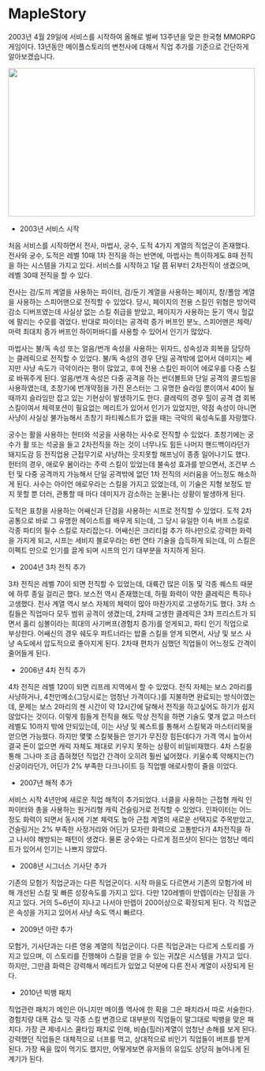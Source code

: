 # MapleStory

2003년 4월 29일에 서비스를 시작하여 올해로 벌써 13주년을 맞은 한국형 MMORPG 게임이다. 13년동안 메이플스토리의 변천사에 대해서 직업 추가를 기준으로 간단하게 알아보겠습니다.

<img src="https://i.ytimg.com/vi/4jrTXOnFlss/maxresdefault.jpg" height="300" width="500"/>

- 2003년 서비스 시작

처음 서비스를 시작하면서 전사, 마법사, 궁수, 도적 4가지 계열의 직업군이 존재했다. 전사와 궁수, 도적은 레벨 10때 1차 전직을 하는 반면에, 마법사는 특이하게도 8때 전직을 하는 시스템을 가지고 있다. 서비스를 시작하고 1달 쯤 뒤부터 2차전직이 생겼으며, 레벨 30때 전직을 할 수 있다.

전사는 검/도끼 계열을 사용하는 파이터, 검/둔기 계열을 사용하는 페이지, 창/폴암 계열을 사용하는 스피어맨으로 전직할 수 있었다. 당시, 페이지의 전용 스킬인 위협은 방어력 감소 디버프였는데 사실상 없는 스킬 취급을 받았고, 페이지가 사용하는 둔기 역시 헐값에 팔리는 수모를 겪었다. 반대로 파이터는 공격력 증가 버프인 분노, 스피어맨은 체력/마력 최대치 증가 버프인 하이퍼바디를 사용할 수 있어서 인기가 많았다.

마법사는 불/독 속성 또는 얼음/번개 속성을 사용하는 위자드, 성속성과 회복을 담당하는 클레릭으로 전직할 수 있었다. 불/독 속성의 경우 단일 공격밖에 없어서 데미지는 쎄지만 사냥 속도가 극악이라는 평이 많았고, 후에 전용 스킬인 파이어 에로우를 다중 스킬로 바꿔주게 된다. 얼음/번개 속성은 다중 공격을 하는 썬더볼트와 단일 공격의 콜드빔을 사용하였는데, 초창기에 번개약점을 가진 몬스터는 그 유명한 슬라임 뿐이여서 40이 될 때까지 슬라임만 잡고 있는 기현상이 발생하기도 한다. 클레릭의 경우 힐이 공격 겸 회복 스킬이여서 체력포션이 필요없는 메리트가 있어서 인기가 있었지만, 약점 속성이 아니면 사냥이 사실상 불가능해서 초창기 파티퀘스트가 없을 때는 극악의 육성속도를 자랑했다.

궁수는 활을 사용하는 헌터와 석궁을 사용하는 사수로 전직할 수 있었다. 초창기에는 궁수가 활 또는 석궁을 들고 2차전직을 하는 것이 너무나도 힘든 나머지 핸드백이라던가 돼지도감 등 전직업용 근접무기로 사냥하는 웃지못할 해프닝이 종종 일어나기도 했다. 헌터의 경우, 애로우 봄이라는 주력 스킬이 있었는데 불속성 효과를 받으면서, 조건부 스턴 및 다중 공격까지 가능해서 단일 공격밖에 없던 1차 전직의 서러움을 어느정도 해소하게 된다. 사수는 아이언 애로우라는 스킬을 가지고 있었는데, 이 기술은 지형 보정도 받지 못할 뿐 더러, 관통할 때 마다 데미지가 감소하는 눈물나는 상황이 발생하게 된다.

도적은 표창을 사용하는 어쌔신과 단검을 사용하는 시프로 전직할 수 있었다. 도적 2차 공통으로 바로 그 유명한 헤이스트를 배우게 되는데, 그 당시 유일한 이속 버프 스킬로 각종 파티의 필수 스킬로 자리잡는다. 어쌔신은 크리티컬 추가 하나만으로 강력한 화력을 가지게 되고, 시프는 세비지 블로우라는 6번 연타 기술을 습득하게 되는데, 이 스킬은 이펙트 만으로 인기를 끌게 되며 시프의 인기 대부분을 차지하게 된다.

- 2004년 3차 전직 추가

3차 전직은 레벨 70이 되면 전직할 수 있었는데, 대륙간 많은 이동 및 각종 퀘스트 때문에 하루 종일 걸리곤 했다. 보스전 역시 존재했는데, 하필 화력이 약한 클레릭은 특히나 고생했다. 전사 계열 역시 보스 자체의 체력이 많아 마찬가지로 고생하기도 했다. 3차 스킬들은 직업마다 모두 범위 공격이 생겼는데, 2차때 고생한 클레릭은 3차 프리스트가 되면서 홀리 심볼이라는 희대의 사기버프(경험치 증가)를 얻게되고, 파티 인기 직업으로 부상한다. 어쌔신의 경우 쉐도우 파트너라는 밥줄 스킬을 얻게 되면서, 사냥 및 보스 사냥 속도에서 압도적으로 좋아지게 된다. 2차때 편차가 심했던 직업들이 어느정도 간격이 줄어들게 된다.

- 2006년 4차 전직 추가
 
4차 전직은 레벨 120이 되면 리프레 지역에서 할 수 있었다. 전직 자체는 보스 2마리를 사냥하거나, 4천만메소(그당시로는 엄청난 가격이다.)를 지불하면 완료되는 방식이였는데, 문제는 보스 2마리의 젠 시간이 약 12시간에 달해서 전직을 하고싶어도 하기가 쉽지 않았다는 것이다. 이렇게 힘들게 전직을 해도 막상 전직을 하면 기술도 몇개 없고 마스터 레벨도 10까지 밖에 안되있는데, 이는 사냥 및 퀘스트를 통해서 스킬북과 마스터리북을 얻으면 가능했다. 하지만 몇몇 스킬북들은 얻기가 무진장 힘든데다가 가격 역시 높아서 결국 돈이 없으면 캐릭 자체도 제대로 키우지 못하는 상황이 비일비재했다. 4차 스킬을 통해 그나마 조금 좁혀졌던 직업간 간격이 오히려 훨씬 넓어졌다. 키울수록 약해지는(?) 신궁이라던가, 어딘가 2% 부족한 다크나이트 등 직업별 애로사항이 줄을 이었다.

- 2007년 해적 추가 

서비스 시작 4년만에 새로운 직업 해적이 추가되었다. 너클을 사용하는 근접형 캐릭 인파이터와 총을 사용하는 원거리형 캐릭 건슬링거로 전직할 수 있었다. 인파이터는 어느정도 화력이 되면서 동시에 기본 체력도 높아 근접 계열의 새로운 선택지로 주목받았고, 건슬링거는 2% 부족한 사정거리와 어딘가 모자란 화력으로 고통받다가 4차전직을 하고 나서야 해방되는 패턴이 생겼다. 물론 궁수와는 다르게 점프샷이 된다는 엄청난 메리트가 있어서 인기는 나쁘지 않았다.

- 2008년 시그너스 기사단 추가

기존의 모험가 직업군과는 다른 직업군이다. 시작 마을도 다르면서 기존의 모험가에 비해 개선된 스킬 및 빠른 성장속도를 가지고 있다. 다만 120레벨이 만렙이라는 단점을 가지고 있다. 거의 5~6년이 지나고 나서야 만렙이 200이상으로 확장되게 된다. 각 직업군은 속성을 가지고 있어서 사냥 속도 역시 빠르다.

- 2009년 아란 추가

모험가, 기사단과는 다른 영웅 계열의 직업군이다. 다른 직업군과는 다르게 스토리를 가지고 있으며, 이 스토리를 진행해야 스킬을 얻을 수 있는 귀찮은 시스템을 가지고 있다. 하지만, 그만큼 화력은 강력해서 메리트가 있었고 덕분에 다른 전사 계열이 사장되게 된다.

- 2010년 빅뱅 패치

직업관련 패치가 메인은 아니지만 메이플 역사에 한 획을 그은 패치라서 따로 서술한다. 경험치량 대폭 감소 및 각종 스킬 변경으로 대부분의 직업들이 말그대로 빅뱅을 맞은 패치다. 가장 큰 제네시스 쿨타임 패치로 인해, 비숍(힐러)계열이 엄청난 손해를 보게 된다. 강력했던 직업들은 대체적으로 너프를 먹고, 상대적으로 비인기 직업들이 버프를 받게 된다. 가장 욕을 많이 먹기도 했지만, 어떻게보면 유저들의 유입도 상당히 늘어나게 된 계기가 된다.

